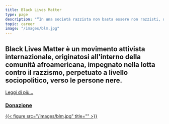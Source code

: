 ```yaml
---
title: Black Lives Matter
type: page
description: "“In una società razzista non basta essere non razzisti, dobbiamo essere antirazzisti.”"
topic: career
image: "/images/blm.jpg"
---
```

## Black Lives Matter è un movimento attivista internazionale, originatosi all'interno della comunità afroamericana, impegnato nella lotta contro il razzismo, perpetuato a livello sociopolitico, verso le persone nere.
[Leggi di più...](https://operavivamagazine.org/pantere-nere/)

### [Donazione](https://secure.actblue.com/donate/2301_website_blm_gnf)
[{{< figure src="/images/blm.jpg" title="" >}}](https://blacklivesmatter.com/)